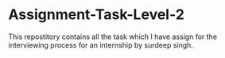 # Assignment-Task-Level-2
This repostitory contains all the task which I have assign for the interviewing process for an internship by surdeep singh.

